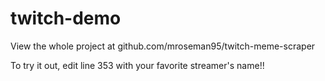 # twitch-demo
View the whole project at github.com/mroseman95/twitch-meme-scraper  


To try it out, edit line 353 with your favorite streamer's name!! 
